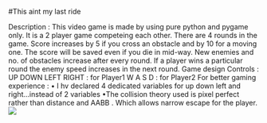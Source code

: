 #This aint my last ride

Description :
This video game is made by using pure python and pygame only.
It is a 2 player game competeing each other. There are 4 rounds in the game.
Score increases by 5 if you cross an obstacle and by 10 for a moving one.
The score will be saved even if you die in mid-way.
New enemies and no. of obstacles increase after every round.
If a player wins a particular round the enemy speed increases in the next round.
Game design
Controls :
UP DOWN LEFT RIGHT : for Player1
W A S D : for Player2
For better gaming experience :
• I hv declared 4 dedicated variables for up down left and right...instead of 2 variables
•The collision theory used is pixel perfect rather than distance and AABB .
Which allows narrow escape for the player.
![](https://github.com/cyk-psych/this-aint-my-last-ride/blob/master/miss.png?raw=true)
